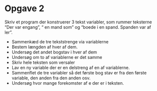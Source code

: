 # Opgave 2
Skriv et program der konstruerer 3 tekst variabler, som rummer teksterne “Der var engang”, “ en mand som” og “boede i en spand. Spanden var af ler”.

* Sammenkæd de tre tekststrenge via variablerne
* Bestem længden af hver af dem.
* Undersøg det andet bogstav i hver af dem
* Undersøg om to af variablerne er det samme
* Skriv hele teksten som versaler
* Lav en ny variable der er en delstreng af en af variablerne.
* Sammenflet de tre variabler så det første bog stav er fra den første variable, den anden fra den anden osv.
* Undersøg hvor mange forekomster af e der er i teksten.

